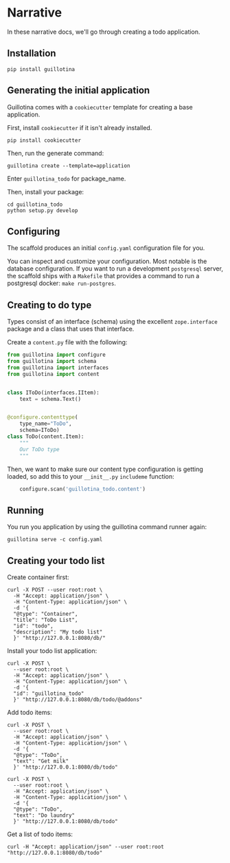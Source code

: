 # Narrative

In these narrative docs, we'll go through creating a todo application.


## Installation


```
pip install guillotina
```


## Generating the initial application

Guillotina comes with a `cookiecutter` template for creating a base application.

First, install `cookiecutter` if it isn't already installed.

```
pip install cookiecutter
```

Then, run the generate command:

```
guillotina create --template=application
```

Enter `guillotina_todo` for package_name.

Then, install your package:

```
cd guillotina_todo
python setup.py develop
```

## Configuring

The scaffold produces an initial `config.yaml` configuration file for you.

You can inspect and customize your configuration. Most notable is the database
configuration. If you want to run a development `postgresql` server, the
scaffold ships with a `Makefile` that provides a command to run a postgresql
docker: `make run-postgres`.


## Creating to do type

Types consist of an interface (schema) using the excellent `zope.interface` package
and a class that uses that interface.

Create a `content.py` file with the following:

```python
from guillotina import configure
from guillotina import schema
from guillotina import interfaces
from guillotina import content


class IToDo(interfaces.IItem):
    text = schema.Text()


@configure.contenttype(
    type_name="ToDo",
    schema=IToDo)
class ToDo(content.Item):
    """
    Our ToDo type
    """
```

Then, we want to make sure our content type configuration is getting loaded,
so add this to your `__init__.py` `includeme` function:

```python
    configure.scan('guillotina_todo.content')
```

## Running

You run you application by using the guillotina command runner again:

```
guillotina serve -c config.yaml
```


## Creating your todo list

Create container first:

```
curl -X POST --user root:root \
  -H "Accept: application/json" \
  -H "Content-Type: application/json" \
  -d '{
  "@type": "Container",
  "title": "ToDo List",
  "id": "todo",
  "description": "My todo list"
  }' "http://127.0.0.1:8080/db/"
```


Install your todo list application:

```
curl -X POST \
  --user root:root \
  -H "Accept: application/json" \
  -H "Content-Type: application/json" \
  -d '{
  "id": "guillotina_todo"
  }' "http://127.0.0.1:8080/db/todo/@addons"
```


Add todo items:

```
curl -X POST \
  --user root:root \
  -H "Accept: application/json" \
  -H "Content-Type: application/json" \
  -d '{
  "@type": "ToDo",
  "text": "Get milk"
  }' "http://127.0.0.1:8080/db/todo"
```

```
curl -X POST \
  --user root:root \
  -H "Accept: application/json" \
  -H "Content-Type: application/json" \
  -d '{
  "@type": "ToDo",
  "text": "Do laundry"
  }' "http://127.0.0.1:8080/db/todo"
```


Get a list of todo items:

```
curl -H "Accept: application/json" --user root:root "http://127.0.0.1:8080/db/todo"
```

